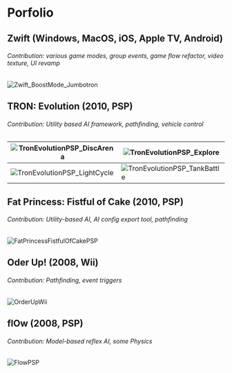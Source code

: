 # Porfolio

## Zwift (Windows, MacOS, iOS, Apple TV, Android)
###### Contribution: various game modes, group events, game flow refactor, video texture, UI revamp
![Zwift_BoostMode_Jumbotron](https://user-images.githubusercontent.com/84008913/224517585-d6218205-71c6-463d-9bc7-2be86d5db534.png)

## TRON: Evolution (2010, PSP)
###### Contribution: Utility based AI framework, pathfinding, vehicle control
| ![TronEvolutionPSP_DiscArena](https://user-images.githubusercontent.com/84008913/224517564-1fe05091-db9e-4a9b-a566-8fb4cba17d4c.png) | ![TronEvolutionPSP_Explore](https://user-images.githubusercontent.com/84008913/224517565-aa63a1f8-74ce-4d65-a8c3-4a710ed2b74e.png) |
| --- | --- |
| ![TronEvolutionPSP_LightCycle](https://user-images.githubusercontent.com/84008913/224517567-5f0ff01a-afd0-489b-ad79-6cef5d5f7d4e.png) | ![TronEvolutionPSP_TankBattle](https://user-images.githubusercontent.com/84008913/224517568-dfe33c21-7c1b-43eb-88c1-600a469de58d.png) |

## Fat Princess: Fistful of Cake (2010, PSP)
###### Contribution: Utility-based AI, AI config export tool, pathfinding
![FatPrincessFistfulOfCakePSP](https://user-images.githubusercontent.com/84008913/224517579-e7ee7c46-ccad-4141-9861-8c1e07788e93.png)

## Oder Up! (2008, Wii)
###### Contribution: Pathfinding, event triggers
![OrderUpWii](https://user-images.githubusercontent.com/84008913/224517575-3b7001e5-8560-4476-81b5-0e48cce0b494.png)

## flOw (2008, PSP)
###### Contribution: Model-based reflex AI, some Physics
![FlowPSP](https://user-images.githubusercontent.com/84008913/224517580-8aaedc29-5bfe-4906-8350-19bfba21ed7a.png)

<!--
## JumpStart World (PC, Mac)
###### Contribution: IPC plug-in, mini games, particle effect, pathfinding
![JumpStartWorld](https://user-images.githubusercontent.com/84008913/224517581-73a3bead-6a60-48e1-8522-f40d491307c2.png)
-->
